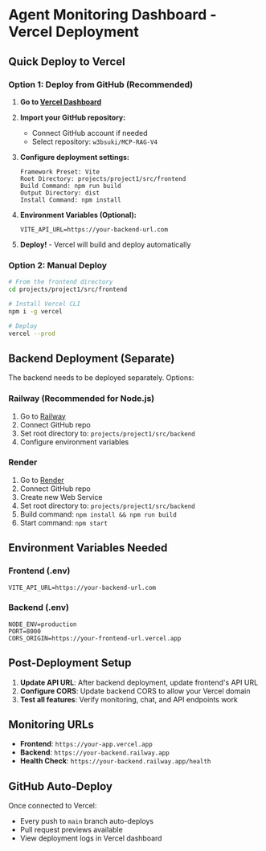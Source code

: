 # Agent Monitoring Dashboard - Vercel Deployment

## Quick Deploy to Vercel

### Option 1: Deploy from GitHub (Recommended)

1. **Go to [Vercel Dashboard](https://vercel.com/new)**

2. **Import your GitHub repository:**
   - Connect GitHub account if needed
   - Select repository: `w3bsuki/MCP-RAG-V4`

3. **Configure deployment settings:**
   ```
   Framework Preset: Vite
   Root Directory: projects/project1/src/frontend
   Build Command: npm run build
   Output Directory: dist
   Install Command: npm install
   ```

4. **Environment Variables (Optional):**
   ```
   VITE_API_URL=https://your-backend-url.com
   ```

5. **Deploy!** - Vercel will build and deploy automatically

### Option 2: Manual Deploy

```bash
# From the frontend directory
cd projects/project1/src/frontend

# Install Vercel CLI
npm i -g vercel

# Deploy
vercel --prod
```

## Backend Deployment (Separate)

The backend needs to be deployed separately. Options:

### Railway (Recommended for Node.js)
1. Go to [Railway](https://railway.app)
2. Connect GitHub repo
3. Set root directory to: `projects/project1/src/backend`
4. Configure environment variables

### Render
1. Go to [Render](https://render.com)
2. Connect GitHub repo
3. Create new Web Service
4. Set root directory to: `projects/project1/src/backend`
5. Build command: `npm install && npm run build`
6. Start command: `npm start`

## Environment Variables Needed

### Frontend (.env)
```
VITE_API_URL=https://your-backend-url.com
```

### Backend (.env)
```
NODE_ENV=production
PORT=8000
CORS_ORIGIN=https://your-frontend-url.vercel.app
```

## Post-Deployment Setup

1. **Update API URL**: After backend deployment, update frontend's API URL
2. **Configure CORS**: Update backend CORS to allow your Vercel domain
3. **Test all features**: Verify monitoring, chat, and API endpoints work

## Monitoring URLs

- **Frontend**: `https://your-app.vercel.app`
- **Backend**: `https://your-backend.railway.app`
- **Health Check**: `https://your-backend.railway.app/health`

## GitHub Auto-Deploy

Once connected to Vercel:
- Every push to `main` branch auto-deploys
- Pull request previews available
- View deployment logs in Vercel dashboard